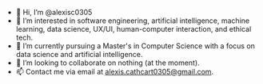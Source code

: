 - 👋 Hi, I’m @alexisc0305
- 👀 I’m interested in software engineering, artificial intelligence, machine learning, data science, UX/UI, human-computer interaction, and ethical tech.
- 🌱 I’m currently pursuing a Master's in Computer Science with a focus on data science and artificial intelligence.
- 💞️ I’m looking to collaborate on nothing (at the moment).
- 📫 Contact me via email at alexis.cathcart0305@gmail.com.

<!---
alexisc0305/alexisc0305 is a ✨ special ✨ repository because its `README.md` (this file) appears on your GitHub profile.
You can click the Preview link to take a look at your changes.
--->
